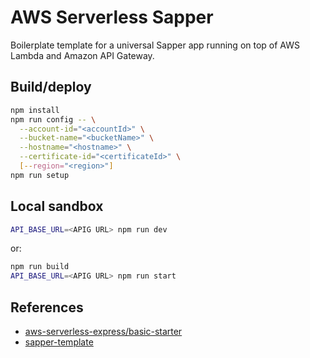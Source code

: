 # AWS Serverless Sapper

Boilerplate template for a universal Sapper app running on top of AWS Lambda and Amazon API Gateway.

## Build/deploy

```sh
npm install
npm run config -- \
  --account-id="<accountId>" \
  --bucket-name="<bucketName>" \
  --hostname="<hostname>" \
  --certificate-id="<certificateId>" \
  [--region="<region>"]
npm run setup
```

## Local sandbox

```sh
API_BASE_URL=<APIG URL> npm run dev
```

or:

```sh
npm run build
API_BASE_URL=<APIG URL> npm run start
```

## References

- [aws-serverless-express/basic-starter](https://github.com/awslabs/aws-serverless-express/tree/master/examples/basic-starter)
- [sapper-template](https://github.com/sveltejs/sapper-template)
